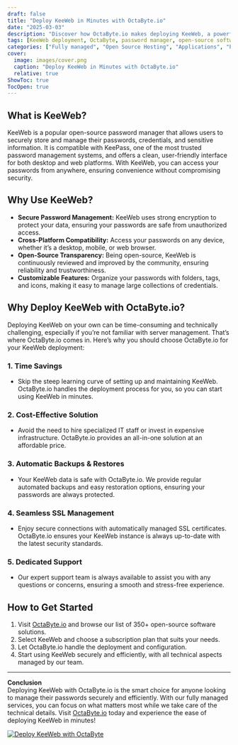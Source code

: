 ```yaml
---
draft: false
title: "Deploy KeeWeb in Minutes with OctaByte.io"
date: "2025-03-03"
description: "Discover how OctaByte.io makes deploying KeeWeb, a powerful open-source password manager, quick and hassle-free. Enjoy seamless setup, automatic backups, SSL management, and expert support—all in one place."
tags: [KeeWeb deployment, OctaByte, password manager, open-source software, managed services, automatic backups, SSL management, IT solutions, cost-effective software deployment]
categories: ["Fully managed", "Open Source Hosting", "Applications", "Password Manager", "KeeWeb"]
cover:
  image: images/cover.png
  caption: "Deploy KeeWeb in Minutes with OctaByte.io"
  relative: true
ShowToc: true
TocOpen: true
---
```



## What is KeeWeb?

KeeWeb is a popular open-source password manager that allows users to securely store and manage their passwords, credentials, and sensitive information. It is compatible with KeePass, one of the most trusted password management systems, and offers a clean, user-friendly interface for both desktop and web platforms. With KeeWeb, you can access your passwords from anywhere, ensuring convenience without compromising security.

## Why Use KeeWeb?

- **Secure Password Management:** KeeWeb uses strong encryption to protect your data, ensuring your passwords are safe from unauthorized access.
- **Cross-Platform Compatibility:** Access your passwords on any device, whether it’s a desktop, mobile, or web browser.
- **Open-Source Transparency:** Being open-source, KeeWeb is continuously reviewed and improved by the community, ensuring reliability and trustworthiness.
- **Customizable Features:** Organize your passwords with folders, tags, and icons, making it easy to manage large collections of credentials.

## Why Deploy KeeWeb with OctaByte.io?

Deploying KeeWeb on your own can be time-consuming and technically challenging, especially if you’re not familiar with server management. That’s where OctaByte.io comes in. Here’s why you should choose OctaByte.io for your KeeWeb deployment:

### 1. **Time Savings**
   - Skip the steep learning curve of setting up and maintaining KeeWeb. OctaByte.io handles the deployment process for you, so you can start using KeeWeb in minutes.

### 2. **Cost-Effective Solution**
   - Avoid the need to hire specialized IT staff or invest in expensive infrastructure. OctaByte.io provides an all-in-one solution at an affordable price.

### 3. **Automatic Backups & Restores**
   - Your KeeWeb data is safe with OctaByte.io. We provide regular automated backups and easy restoration options, ensuring your passwords are always protected.

### 4. **Seamless SSL Management**
   - Enjoy secure connections with automatically managed SSL certificates. OctaByte.io ensures your KeeWeb instance is always up-to-date with the latest security standards.

### 5. **Dedicated Support**
   - Our expert support team is always available to assist you with any questions or concerns, ensuring a smooth and stress-free experience.

## How to Get Started

1. Visit [OctaByte.io](https://octabyte.io) and browse our list of 350+ open-source software solutions.
2. Select KeeWeb and choose a subscription plan that suits your needs.
3. Let OctaByte.io handle the deployment and configuration.
4. Start using KeeWeb securely and efficiently, with all technical aspects managed by our team.

---

**Conclusion**  
Deploying KeeWeb with OctaByte.io is the smart choice for anyone looking to manage their passwords securely and efficiently. With our fully managed services, you can focus on what matters most while we take care of the technical details. Visit [OctaByte.io](https://octabyte.io) today and experience the ease of deploying KeeWeb in minutes!

[![Deploy KeeWeb with OctaByte](/images/deploy-on-octabyte.png)](https://octabyte.io/fully-managed-open-source-services/applications/password-manager/keeweb)